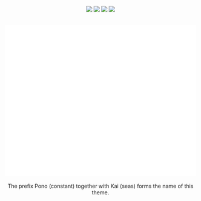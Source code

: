 <p align="center">
  <a href="https://github.com/shawilly/ponokai/stargazers"><img src="https://img.shields.io/github/stars/shawilly/next-ponokai?colorA=192330&colorB=f8e7b0&style=for-the-badge"></a>
  <a href="https://github.com/shawilly/ponokai/issues"><img src="https://img.shields.io/github/issues/shawilly/next-ponokai?colorA=192330&colorB=98d4e7&style=for-the-badge"></a>
  <a href="https://github.com/shawilly/ponokai/contributors"><img src="https://img.shields.io/github/contributors/shawilly/next-ponokai?colorA=192330&colorB=b4e49a&style=for-the-badge"></a>
  <a href="https://github.com/shawilly/ponokai/network/members"><img src="https://img.shields.io/github/forks/shawilly/next-ponokai?colorA=192330&colorB=bdb2ff&style=for-the-badge"></a>
</p>

<div align="center">
 <br>
 <a href="https://github.com/shawilly/ponokai">
  <img src="ponokai-readme-logo.svg" width="800" height="400" alt="Click to see the source">
 </a>
 <br>
</div>

<p align="center">
The prefix Pono (constant) together with Kai (seas) forms the name of this theme.
</p>
